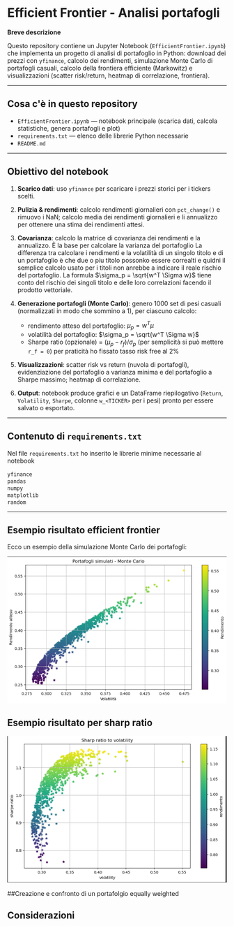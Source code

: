 # Efficient Frontier - Analisi portafogli 

**Breve descrizione**

Questo repository contiene un Jupyter Notebook (`EfficientFrontier.ipynb`) che implementa un progetto di analisi di portafoglio in Python: download dei prezzi con `yfinance`, calcolo dei rendimenti, simulazione Monte Carlo di portafogli casuali, calcolo della frontiera efficiente (Markowitz) e visualizzazioni (scatter risk/return, heatmap di correlazione, frontiera).

---

## Cosa c'è in questo repository

* `EfficientFrontier.ipynb` — notebook principale (scarica dati, calcola statistiche, genera portafogli e plot)
* `requirements.txt` — elenco delle librerie Python necessarie
* `README.md` 

---

## Obiettivo del notebook

1. **Scarico dati**: uso `yfinance` per scaricare i prezzi storici per i tickers scelti.
2. **Pulizia & rendimenti**: calcolo rendimenti giornalieri con `pct_change()` e rimuovo i NaN; calcolo media dei rendimenti giornalieri e li annualizzo per ottenere una stima dei rendimenti attesi.
3. **Covarianza**: calcolo la matrice di covarianza dei rendimenti e la annualizzo. È la base per calcolare la varianza del portafoglio
La differenza tra calcolare i rendimenti e la volatilità di un singolo titolo e di un portafoglio è che due o piu titolo possonko essere correalti e quidni il semplice calcolo usato per i titoli non anrebbe a indicare il reale rischio del portafoglio. La formula $\sigma_p = \sqrt{w^T \Sigma w}$ tiene conto del rischio dei singoli titolo e delle loro correlazioni facendo il prodotto vettoriale.
4. **Generazione portafogli (Monte Carlo)**: genero 1000 set di pesi casuali (normalizzati in modo che sommino a 1), per ciascuno calcolo:

   * rendimento atteso del portafoglio: $\mu_p = w^T \mu$
   * volatilità del portafoglio: $\sigma_p = \sqrt{w^T \Sigma w}$
   * Sharpe ratio (opzionale) = ($\mu_p - r_f) / \sigma_p$ (per semplicità si può mettere `r_f = 0`)
   per praticità ho fissato tasso risk free al 2%
5. **Visualizzazioni**: scatter risk vs return (nuvola di portafogli), evidenziazione del portafoglio a varianza minima e del portafoglio a Sharpe massimo; heatmap di correlazione.
6. **Output**: notebook produce grafici e un DataFrame riepilogativo (`Return`, `Volatility`, `Sharpe`, colonne `w_<TICKER>` per i pesi) pronto per essere salvato o esportato.

---

## Contenuto di `requirements.txt`

Nel file `requirements.txt` ho inserito le librerie minime necessarie al notebook

```
yfinance
pandas
numpy
matplotlib
random

```
---

## Esempio risultato efficient frontier

Ecco un esempio della simulazione Monte Carlo dei portafogli:

![Efficient Frontier](images/EF.png)


## Esempio risultato per sharp ratio


![Efficient Frontier](images/sharp.png)	


##Creazione e confronto di un portafolgio equally weighted



## Considerazioni





